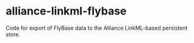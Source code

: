 # alliance-linkml-flybase
Code for export of FlyBase data to the Alliance LinkML-based persistent store.
